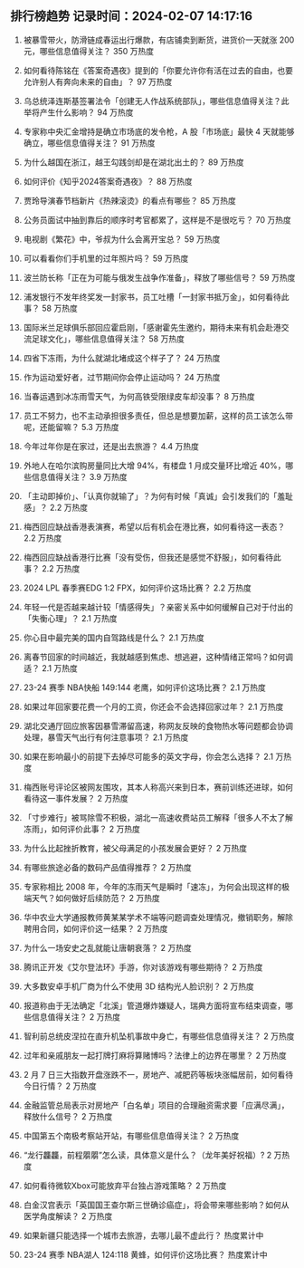 
## 排行榜趋势 记录时间：2024-02-07 14:17:16
  
  1. 被暴雪带火，防滑链成春运出行爆款，有店铺卖到断货，进货价一天就涨 200 元，哪些信息值得关注？ 350 万热度
    
  2. 如何看待陈铭在《答案奇遇夜》提到的「你要允许你有活在过去的自由，也要允许别人有奔向未来的自由」？ 97 万热度
    
  3. 乌总统泽连斯基签署法令「创建无人作战系统部队」，哪些信息值得关注？此举将产生什么影响？ 94 万热度
    
  4. 专家称中央汇金增持是确立市场底的发令枪，A 股「市场底」最快 4 天就能够确立，哪些信息值得关注？ 91 万热度
    
  5. 为什么越国在浙江，越王勾践剑却是在湖北出土的？ 89 万热度
    
  6. 如何评价《知乎2024答案奇遇夜》？ 88 万热度
    
  7. 贾玲导演春节档新片《热辣滚烫》的看点有哪些？ 85 万热度
    
  8. 公务员面试中抽到靠后的顺序时考官都累了，这样是不是很吃亏？ 70 万热度
    
  9. 电视剧《繁花》中，爷叔为什么会离开宝总？ 59 万热度
    
  10. 可以看看你们手机里的过年照片吗？ 59 万热度
    
  11. 波兰防长称「正在为可能与俄发生战争作准备」，释放了哪些信号？ 59 万热度
    
  12. 浦发银行不发年终奖发一封家书，员工吐槽「一封家书抵万金」，如何看待此事？ 58 万热度
    
  13. 国际米兰足球俱乐部回应霍启刚，「感谢霍先生邀约，期待未来有机会赴港交流足球文化」，哪些信息值得关注？ 58 万热度
    
  14. 四省下冻雨，为什么就湖北堵成这个样子了？ 24 万热度
    
  15. 作为运动爱好者，过节期间你会停止运动吗？ 24 万热度
    
  16. 当春运遇到冰冻雨雪天气，为何高铁受限绿皮车却没事？ 8 万热度
    
  17. 员工不努力，也不主动承担很多责任，但总是想要加薪，这样的员工该怎么带呢，还能留嘛？ 5.3 万热度
    
  18. 今年过年你是在家过，还是出去旅游？ 4.4 万热度
    
  19. 外地人在哈尔滨购房量同比大增 94%，有楼盘 1 月成交量环比增近 40%，哪些信息值得关注？ 3.9 万热度
    
  20. 「主动即掉价」、「认真你就输了」？为何有时候「真诚」会引发我们的「羞耻感」？ 2.2 万热度
    
  21. 梅西回应缺战香港表演赛，希望以后有机会在港比赛，如何看待这一表态？ 2.2 万热度
    
  22. 梅西回应缺战香港行比赛「没有受伤，但我还是感觉不舒服」，如何看待此事？ 2.2 万热度
    
  23. 2024 LPL 春季赛EDG 1:2 FPX，如何评价这场比赛？ 2.2 万热度
    
  24. 年轻一代是否越来越计较「情感得失」？亲密关系中如何缓解自己对于付出的「失衡心理」？ 2.1 万热度
    
  25. 你心目中最完美的国内自驾路线是什么？ 2.1 万热度
    
  26. 离春节回家的时间越近，我就越感到焦虑、想逃避，这种情绪正常吗？如何调适？ 2.1 万热度
    
  27. 23-24 赛季 NBA快船 149:144 老鹰，如何评价这场比赛？ 2.1 万热度
    
  28. 如果过年回家要花费一个月的工资，你还会不会选择回家过年？ 2.1 万热度
    
  29. 湖北交通厅回应旅客因暴雪滞留高速，称网友反映的食物热水等问题都会协调处理，暴雪天气出行有何注意事项？ 2.1 万热度
    
  30. 如果在影响最小的前提下去掉尽可能多的英文字母，你会怎么选择？ 2.1 万热度
    
  31. 梅西账号评论区被网友围攻，其本人称高兴来到日本，赛前训练还进球，如何看待这一事件发展？ 2 万热度
    
  32. 「寸步难行」被骂除雪不积极，湖北一高速收费站员工解释「很多人不太了解冻雨」，如何评价此事？ 2 万热度
    
  33. 为什么比起挫折教育，被父母满足的小孩发展会更好？ 2 万热度
    
  34. 有哪些旅途必备的数码产品值得推荐？ 2 万热度
    
  35. 专家称相比 2008 年，今年的冻雨天气是瞬时「速冻」，为何会出现这样的极端天气？如何做好后续防范？ 2 万热度
    
  36. 华中农业大学通报教师黄某某学术不端等问题调查处理情况，撤销职务，解除聘用合同，如何评价这一结果？ 2 万热度
    
  37. 为什么一场安史之乱就能让唐朝衰落？ 2 万热度
    
  38. 腾讯正开发《艾尔登法环》手游，你对该游戏有哪些期待？ 2 万热度
    
  39. 大多数安卓手机厂商为什么不使用 3D 结构光人脸识别？ 2 万热度
    
  40. 报道称由于无法确定「北溪」管道爆炸嫌疑人，瑞典方面将宣布结束调查，哪些信息值得关注？ 2 万热度
    
  41. 智利前总统皮涅拉在直升机坠机事故中身亡，有哪些信息值得关注？ 2 万热度
    
  42. 过年和亲戚朋友一起打牌打麻将算赌博吗？法律上的边界在哪里？ 2 万热度
    
  43. 2 月 7 日三大指数开盘涨跌不一，房地产、减肥药等板块涨幅居前，如何看待今日行情？ 2 万热度
    
  44. 金融监管总局表示对房地产「白名单」项目的合理融资需求要「应满尽满」，释放什么信号？ 2 万热度
    
  45. 中国第五个南极考察站开站，有哪些信息值得关注？ 2 万热度
    
  46. “龙行龘龘，前程朤朤”怎么读，具体意义是什么？（龙年美好祝福）? 2 万热度
    
  47. 如何看待微软Xbox可能放弃平台独占游戏策略？ 2 万热度
    
  48. 白金汉宫表示「英国国王查尔斯三世确诊癌症」，将会带来哪些影响？如何从医学角度解读？ 2 万热度
    
  49. 如果新疆只能选择一个城市去旅游，去哪儿最不虚此行？ 热度累计中
    
  50. 23-24 赛季 NBA湖人 124:118 黄蜂，如何评价这场比赛？ 热度累计中
    